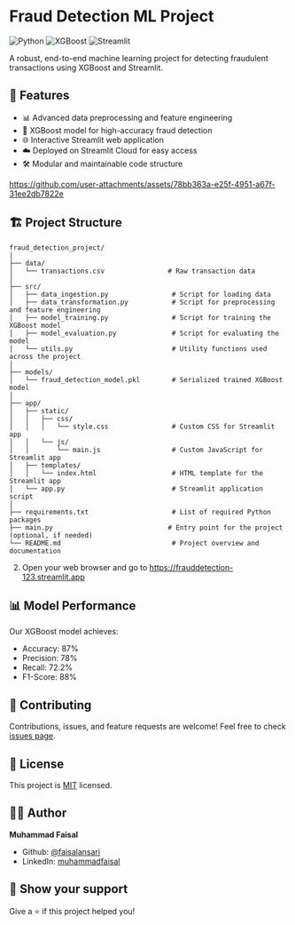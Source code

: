 # Fraud Detection ML Project

![Python](https://img.shields.io/badge/Python-3.7%2B-blue)
![XGBoost](https://img.shields.io/badge/XGBoost-Latest-green)
![Streamlit](https://img.shields.io/badge/Streamlit-Latest-red)

A robust, end-to-end machine learning project for detecting fraudulent transactions using XGBoost and Streamlit.

## 🚀 Features

- 📊 Advanced data preprocessing and feature engineering
- 🤖 XGBoost model for high-accuracy fraud detection
- 🌐 Interactive Streamlit web application
- ☁️ Deployed on Streamlit Cloud for easy access
- 🛠 Modular and maintainable code structure

  

https://github.com/user-attachments/assets/78bb363a-e25f-4951-a67f-31ee2db7822e



## 🏗 Project Structure

```plaintext
fraud_detection_project/
│
├── data/
│   └── transactions.csv                # Raw transaction data
│
├── src/
│   ├── data_ingestion.py                # Script for loading data
│   ├── data_transformation.py           # Script for preprocessing and feature engineering
│   ├── model_training.py                # Script for training the XGBoost model
│   ├── model_evaluation.py              # Script for evaluating the model
│   └── utils.py                         # Utility functions used across the project
│
├── models/
│   └── fraud_detection_model.pkl        # Serialized trained XGBoost model
│
├── app/
│   ├── static/
│   │   ├── css/
│   │   │   └── style.css                # Custom CSS for Streamlit app
│   │   └── js/
│   │       └── main.js                  # Custom JavaScript for Streamlit app
│   ├── templates/
│   │   └── index.html                   # HTML template for the Streamlit app
│   └── app.py                           # Streamlit application script
│
├── requirements.txt                     # List of required Python packages
├── main.py                             # Entry point for the project (optional, if needed)
└── README.md                            # Project overview and documentation

```
2. Open your web browser and go to https://frauddetection-123.streamlit.app

## 📊 Model Performance

Our XGBoost model achieves:
- Accuracy: 87%
- Precision: 78%
- Recall: 72.2%
- F1-Score: 88%

## 🤝 Contributing

Contributions, issues, and feature requests are welcome! Feel free to check [issues page](https://github.com/yourusername/fraud-detection-project/issues).

## 📝 License

This project is [MIT](https://choosealicense.com/licenses/mit/) licensed.

## 🙋‍♂️ Author

**Muhammad Faisal**

- Github: [@faisalansari](https://github.com/ansarifaisal12/)
- LinkedIn: [muhammadfaisal](https://www.linkedin.com/in/muhammadfaisal12/)

## 🌟 Show your support

Give a ⭐️ if this project helped you!
  
